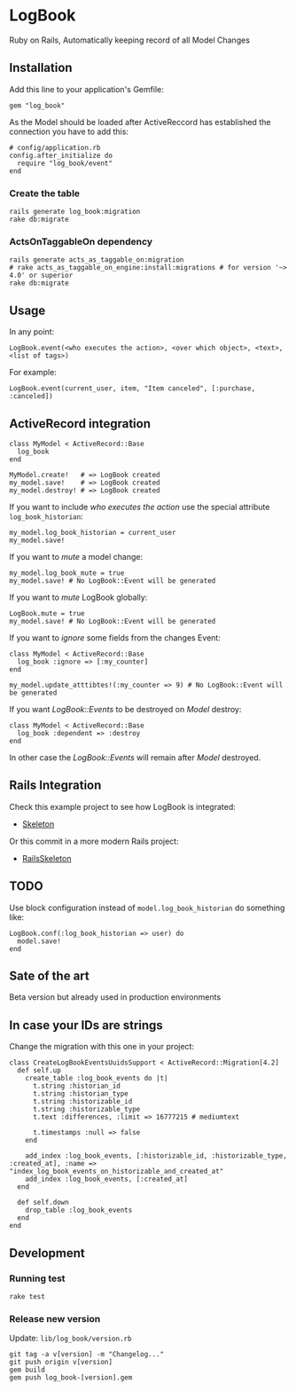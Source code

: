 # LogBook

Ruby on Rails, Automatically keeping record of all Model Changes

## Installation

Add this line to your application's Gemfile:

    gem "log_book"

As the Model should be loaded after ActiveReccord has established the connection you have to add this:

    # config/application.rb
    config.after_initialize do
      require "log_book/event"
    end

### Create the table

    rails generate log_book:migration
    rake db:migrate

### ActsOnTaggableOn dependency

    rails generate acts_as_taggable_on:migration
    # rake acts_as_taggable_on_engine:install:migrations # for version '~> 4.0' or superior
    rake db:migrate

## Usage

In any point:

    LogBook.event(<who executes the action>, <over which object>, <text>, <list of tags>)

For example:

    LogBook.event(current_user, item, "Item canceled", [:purchase, :canceled])

## ActiveRecord integration

    class MyModel < ActiveRecord::Base
      log_book
    end

    MyModel.create!   # => LogBook created
    my_model.save!    # => LogBook created
    my_model.destroy! # => LogBook created

If you want to include _who executes the action_ use the special attribute `log_book_historian`:

    my_model.log_book_historian = current_user
    my_model.save!

If you want to _mute_ a model change:

    my_model.log_book_mute = true
    my_model.save! # No LogBook::Event will be generated

If you want to _mute_ LogBook globally:

    LogBook.mute = true
    my_model.save! # No LogBook::Event will be generated

If you want to _ignore_ some fields from the changes Event:

    class MyModel < ActiveRecord::Base
      log_book :ignore => [:my_counter]
    end

    my_model.update_atttibtes!(:my_counter => 9) # No LogBook::Event will be generated

If you want _LogBook::Events_ to be destroyed on _Model_ destroy:

    class MyModel < ActiveRecord::Base
      log_book :dependent => :destroy
    end

In other case the _LogBook::Events_ will remain after _Model_ destroyed.

## Rails Integration

Check this example project to see how LogBook is integrated:

- [Skeleton](https://github.com/fguillen/Skeleton)

Or this commit in a more modern Rails project:

- [RailsSkeleton](https://github.com/fguillen/RailsSkeleton/commit/4c16c6402254bf4c44b7589b404fc22c746bae15)

## TODO

Use block configuration instead of `model.log_book_historian` do something like:

    LogBook.conf(:log_book_historian => user) do
      model.save!
    end


## Sate of the art

Beta version but already used in production environments

## In case your IDs are strings

Change the migration with this one in your project:

```
class CreateLogBookEventsUuidsSupport < ActiveRecord::Migration[4.2]
  def self.up
    create_table :log_book_events do |t|
      t.string :historian_id
      t.string :historian_type
      t.string :historizable_id
      t.string :historizable_type
      t.text :differences, :limit => 16777215 # mediumtext

      t.timestamps :null => false
    end

    add_index :log_book_events, [:historizable_id, :historizable_type, :created_at], :name => "index_log_book_events_on_historizable_and_created_at"
    add_index :log_book_events, [:created_at]
  end

  def self.down
    drop_table :log_book_events
  end
end
```

## Development

### Running test

```
rake test
```

### Release new version

Update: `lib/log_book/version.rb`

```
git tag -a v[version] -m "Changelog..."
git push origin v[version]
gem build
gem push log_book-[version].gem
```
